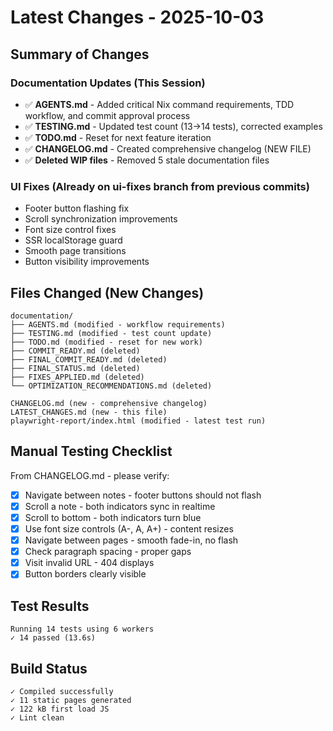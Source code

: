 # Latest Changes - 2025-10-03

## Summary of Changes

### Documentation Updates (This Session)
- ✅ **AGENTS.md** - Added critical Nix command requirements, TDD workflow, and commit approval process
- ✅ **TESTING.md** - Updated test count (13→14 tests), corrected examples
- ✅ **TODO.md** - Reset for next feature iteration
- ✅ **CHANGELOG.md** - Created comprehensive changelog (NEW FILE)
- ✅ **Deleted WIP files** - Removed 5 stale documentation files

### UI Fixes (Already on ui-fixes branch from previous commits)
- Footer button flashing fix
- Scroll synchronization improvements
- Font size control fixes
- SSR localStorage guard
- Smooth page transitions
- Button visibility improvements

## Files Changed (New Changes)

```
documentation/
├── AGENTS.md (modified - workflow requirements)
├── TESTING.md (modified - test count update)
├── TODO.md (modified - reset for new work)
├── COMMIT_READY.md (deleted)
├── FINAL_COMMIT_READY.md (deleted)
├── FINAL_STATUS.md (deleted)
├── FIXES_APPLIED.md (deleted)
└── OPTIMIZATION_RECOMMENDATIONS.md (deleted)

CHANGELOG.md (new - comprehensive changelog)
LATEST_CHANGES.md (new - this file)
playwright-report/index.html (modified - latest test run)
```

## Manual Testing Checklist

From CHANGELOG.md - please verify:

- [x] Navigate between notes - footer buttons should not flash
- [x] Scroll a note - both indicators sync in realtime
- [x] Scroll to bottom - both indicators turn blue
- [x] Use font size controls (A-, A, A+) - content resizes
- [x] Navigate between pages - smooth fade-in, no flash
- [x] Check paragraph spacing - proper gaps
- [x] Visit invalid URL - 404 displays
- [x] Button borders clearly visible

## Test Results

```
Running 14 tests using 6 workers
✓ 14 passed (13.6s)
```

## Build Status

```
✓ Compiled successfully
✓ 11 static pages generated
✓ 122 kB first load JS
✓ Lint clean
```
